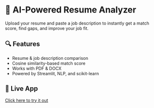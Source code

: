 # 🧠 AI-Powered Resume Analyzer

Upload your resume and paste a job description to instantly get a match score, find gaps, and improve your job fit.

## 🔍 Features
- Resume & job description comparison
- Cosine similarity-based match score
- Works with PDF & DOCX
- Powered by Streamlit, NLP, and scikit-learn

## 🚀 Live App
[Click here to try it out]([https://your-username-resume-analyzer.streamlit.app](https://resume-analyzer-gakq2yq5uzkwaqv7exsjpj.streamlit.app/))
